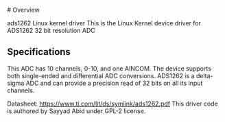 #  Overview

a d s 1 2 62  Linux kernel driver
This is the Linux Kernel device driver for ADS1262 32 bit resolution ADC

## Specifications

This ADC has 10 channels, 0-10, and one AINCOM. 
The device supports both single-ended and differential ADC conversions.
ADS1262 is a delta-sigma ADC and can provide a precision read of 32 bits on all its input channels.

 Datasheet: https://www.ti.com/lit/ds/symlink/ads1262.pdf
This driver code is authored by Sayyad Abid under GPL-2 license.
